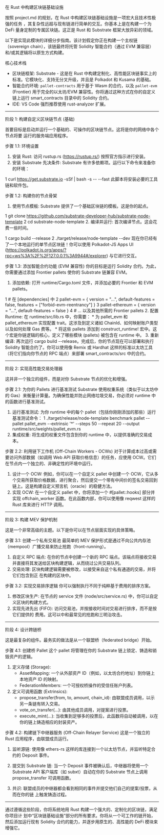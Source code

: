在 Rust 中构建区块链基础设施

  按照 project.md 的规划，在 Rust 中构建区块链基础设施是一项宏大且技术性极强的任务
  ，其复杂性远超与现有链进行简单的交互。你基本上是在构建一个为 DeFi
  量身定制的专属区块链。这正是 Rust 和 Substrate 框架大放异彩的领域。

  以下是实现此模块的详细分步指南。该计划假定你正在构建一个主权链（sovereign
  chain），该链最终将托管 Solidity 智能合约（通过 EVM
  兼容层）和/或其逻辑将以原生方式构建。

  核心技术栈

   * 区块链框架: Substrate - 这是在 Rust
     中构建定制化、高性能区块链事实上的标准。它模块化、支持无分叉升级，并且是
     Polkadot 和 Kusama 的基础。
   * 智能合约环境: `pallet-contracts` 用于基于 Wasm 的合约，以及 `pallet-evm`
     (Frontier) 用于完全的以太坊/EVM 兼容性。你将通过这种方式在你的自定义链上运行
     smart_contracts 目录中的 Solidity 合约。
   * IDE: VS Code 强烈推荐使用 rust-analyzer 扩展。

  ---

  阶段 1: 构建自定义区块链节点 (基础)

  首要目标是启动并运行一个基础的、可操作的区块链节点。这将是你的网络中各个节点将要
  运行的服务端应用程序。

  步骤 1.1: 环境设置
   1. 安装 Rust: 访问 rustup.rs (https://rustup.rs/) 按照官方指示进行安装。
   2. 安装 Substrate 先决条件: Substrate 有许多依赖项。运行以下命令来准备你的环境：

   1     curl https://get.substrate.io -sSf | bash -s -- --fast
      此脚本将安装必要的工具链和软件包。

  步骤 1.2: 构建你的节点骨架
   1. 使用节点模板: Substrate 提供了一个基础区块链的模板。这是你的起点。

   1     git clone
     https://github.com/substrate-developer-hub/substrate-node-template
   2     cd substrate-node-template
   2. 编译并运行: 首次编译节点。这会花费一些时间。

   1     cargo build --release
   2     ./target/release/node-template --dev
      现在你已经有了一个本地运行的单节点区块链！你可以使用 Polkadot-JS Apps UI
  (https://polkadot.js.org/apps/?rpc=ws%3A%2F%2F127.0.0.1%3A9944#/explorer)
  与它进行交互。

  步骤 1.3: 添加智能合约功能 (EVM 兼容性)
  你的目标是运行 Solidity 合约。为此，你需要通过添加 Frontier pallets 使你的
  Substrate 链兼容 EVM。

   1. 添加依赖: 打开 runtime/Cargo.toml 文件，并添加必要的 Frontier 和 EVM pallets。

   1     # 在 [dependencies] 中
   2     pallet-evm = { version = "...", default-features = false, features =
     ["forbid-evm-reentrancy"] }
   3     pallet-ethereum = { version = "...", default-features = false }
   4     # ... 以及其他所需的 Frontier pallets
   2. 配置 Runtime: 在 runtime/src/lib.rs 中，你需要：
       * 为 pallet_evm 和 pallet_ethereum 实现配置 trait。这涉及到定义诸如
         ChainId、如何映射账户类型以及如何处理 Gas 费等。
       * 将这些 pallets 添加到 construct_runtime!
         宏中。这个宏是你链逻辑的核心，定义了哪些模块 (pallets) 被包含在 runtime 中。
   3. 重新编译: 再次运行 cargo build --release。完成后，你的节点现在可以部署和执行
      Solidity 智能合约了。你可以使用像 Remix 或 Hardhat
      这样的标准以太坊工具（将它们指向你节点的 RPC 端点）来部署 smart_contracts/src
      中的合约。

  ---

  阶段 2: 实现高性能交易处理器

  这并非一个独立的组件，而是对你 Substrate 节点的优化和增强。

  步骤 2.1: 为你的 Pallets 进行基准测试
  Substrate 使用权重系统（类似于以太坊中的
  Gas）来衡量计算量。为确保性能并防止网络垃圾交易，你必须对 runtime
  中的函数进行基准测试。

   1. 运行基准测试: 为你 runtime 中的每个
      pallet（包括你刚刚添加的那些）运行基准测试命令：
   1     ./target/release/node-template benchmark pallet --pallet pallet_evm
     --extrinsic '*' --steps 50 --repeat 20 --output
     runtime/src/weights/pallet_evm.rs
   2. 集成权重: 将生成的权重文件包含到你的 runtime 中，以提供准确的交易成本。

  步骤 2.2: 利用链下工作机 (Off-Chain Workers - OCWs)
  对于计算成本过高或需要访问外部数据（如调用 Web API 获取价格信息）的任务，应使用
  OCW。它们在节点内一个独立的、非确定性的环境中运行。

   1. 设计一个 OCW: 例如，你可以在一个自定义 pallet 中创建一个
      OCW，它从多个交易所获取价格数据，进行聚合，然后提交一个带有中间价的签名交易回到
      链上。这是构建自定义预言机（oracle）的稳健方法。
   2. 实现 OCW: 在一个自定义 pallet 中，你将添加一个 #[pallet::hooks] 部分并实现
      offchain_worker 函数。在此函数内部，你可以使用像 reqwest 这样的 Rust 库来进行
      HTTP 调用。

  ---

  阶段 3: 构建 MEV 保护机制

  这是一个非常高级的主题。以下是你可以在节点层面实现的具体策略。

  步骤 3.1: 创建一个私有交易池
  最简单的 MEV
  保护形式是通过不向公共内存池（mempool）广播交易来防止抢跑（front-running）。

   1. 自定义 RPC 端点: 在你的节点中创建一个新的 RPC
      端点。该端点将接收交易并直接将其发送给区块构建逻辑，从而绕过公共交易队列。
   2. 交易处理: 区块构建逻辑需要被修改，以接受来自这个私有通道的交易，并将它们包含到正
      在构建的区块中。

  步骤 3.2: 实现交易排序逻辑
  你可以强制执行不同于纯粹基于费用的排序方案。

   1. 修改区块生产: 在节点的 service 文件 (node/src/service.rs)
      中，你可以自定义区块的构建方式。
   2. 实现先进先出 (FIFO): 访问交易池，并按接收时间对交易进行排序，而不是按它们提供的
      费用。这可以中和最常见的抢跑和三明治攻击。

  ---

  阶段 4: 设计跨链桥

  这是最复杂的组件。最务实的做法是从一个联盟桥（federated bridge）开始。

  步骤 4.1: 创建桥 Pallet
  这个 pallet 将管理在你的 Substrate 链上锁定、铸造和销毁资产的逻辑。

   1. 定义存储 (Storage):
       * AssetMapping: 一个从外部资产 ID（例如，以太坊合约地址）到你链上本地资产 ID
         的映射。
       * FederationMembers: 一个可授权桥操作的受信任账户列表。
   2. 定义可调用函数 (Extrinsics):
       * propose_transfer(from, to, amount, chain_id):
         由联盟成员调用，以示另一条链有转入交易。
       * vote_on_transfer(...): 由其他成员调用，对提案进行投票。
       * execute_mint(...):
         当收集到足够多的投票后，此函数将自动被调用，以在你的链上铸造相应的封装资产。

  步骤 4.2: 构建链下中继器服务 (Off-Chain Relayer Service)
  这是一个独立的 Rust 应用程序，由联盟成员运行。

   1. 监听源链: 使用像 ethers-rs 这样的库连接到一个以太坊节点，并监听特定合约的
      Deposit 事件。
   2. 提交到 Substrate 链: 当一个 Deposit 事件被确认后，中继器将使用一个 Substrate API
      客户端库（如 subxt）自动在你的 Substrate 节点上调用 propose_transfer 可调用函数。

   3. 共识: 联盟成员的中继器都会看到相同的事件并提交他们自己的提案/投票，从而在你的链
      上触发铸造过程。

  ---

  通过遵循这些阶段，你将系统地用 Rust 构建一个强大的、定制化的区块链，满足你项目计
  划中“区块链基础设施”部分的所有要求。你将从一个可工作的链开始，然后添加运行现有
  Solidity 合约的能力，并逐步用原生的、高性能的 DeFi 模块来增强它。
